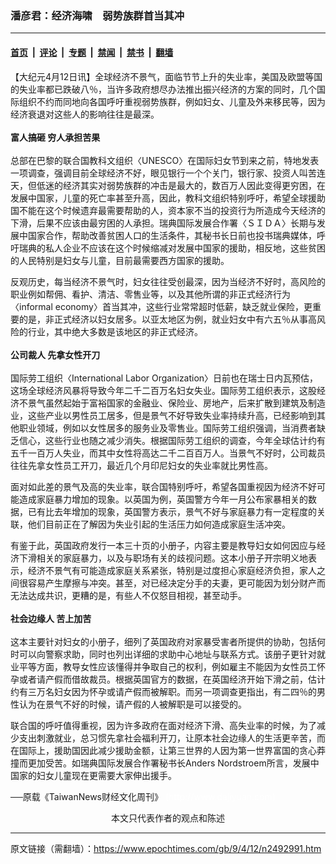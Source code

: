 ### 潘彦君：经济海啸　弱势族群首当其冲

---

#### [首页](../../../..?n2492991) &nbsp;|&nbsp; [评论](../../../../../epoch-comment?n2492991) &nbsp;|&nbsp; [专题](../../../../../epoch-special?n2492991) &nbsp;|&nbsp; [禁闻](../../../../../epoch-news?n2492991) &nbsp;|&nbsp; [禁书](../../../../../books?n2492991) &nbsp;|&nbsp; [翻墙](https://github.com/gfw-breaker/nogfw/blob/master/README.md?n2492991)


<div class="post_content" id="artbody" itemprop="articleBody">
 <!-- article content begin -->
 <p>
  【大纪元4月12日讯】全球经济不景气，面临节节上升的失业率，美国及欧盟等国的失业率都已跌破八％，当许多政府想尽办法推出振兴经济的方案的同时，几个国际组织不约而同地向各国呼吁重视弱势族群，例如妇女、儿童及外来移民等，因为经济衰退对这些人的影响往往是最深。
  <br/>
  <b>
   <br/>
   富人搞砸 穷人承担苦果
   <br/>
  </b>
  <br/>
  总部在巴黎的联合国教科文组织〈UNESCO〉在国际妇女节到来之前，特地发表一项调查，强调目前全球经济不好，眼见银行一个个关门，银行家、投资人叫苦连天，但低迷的经济其实对弱势族群的冲击是最大的，数百万人因此变得更穷困，在发展中国家，儿童的死亡率甚至升高，因此，教科文组织特别呼吁，希望全球援助国不能在这个时候遗弃最需要帮助的人，资本家不当的投资行为所造成今天经济的下滑，后果不应该由最穷困的人承担。瑞典国际发展合作署〈ＳＩＤＡ〉长期与发展中国家合作，帮助改善贫困人口的生活条件，其秘书长日前也投书瑞典媒体，呼吁瑞典的私人企业不应该在这个时候缩减对发展中国家的援助，相反地，这些贫困的人民特别是妇女与儿童，目前最需要西方国家的援助。
 </p>
 <p>
  反观历史，每当经济不景气时，妇女往往受创最深，因为当经济不好时，高风险的职业例如帮佣、看护、清洁、零售业等，以及其他所谓的非正式经济行为〈informal economy〉首当其冲，这些行业常常超时低薪，缺乏就业保险，更重要的是，非正式经济以妇女居多。以亚太地区为例，就业妇女中有六五％从事高风险的行业，其中绝大多数是该地区的非正式经济。
  <br/>
  <b>
   <br/>
   公司裁人 先拿女性开刀
   <br/>
  </b>
  <br/>
  国际劳工组织〈International Labor Organization〉日前也在瑞士日内瓦预估，这场全球经济风暴将导致今年二千二百万名妇女失业。国际劳工组织表示，这股经济不景气虽然起始于富裕国家的金融业、保险业、房地产，后来扩散到建筑及制造业，这些产业以男性员工居多，但是景气不好导致失业率持续升高，已经影响到其他职业领域，例如以女性居多的服务业及零售业。国际劳工组织强调，当消费者缺乏信心，这些行业也随之减少消失。根据国际劳工组织的调查，今年全球估计约有五千一百万人失业，而其中女性将高达二千二百百万人。当景气不好时，公司裁员往往先拿女性员工开刀，最近几个月印尼妇女的失业率就比男性高。
 </p>
 <p>
  面对如此差的景气及高的失业率，联合国特别呼吁，希望各国重视因为经济不好可能造成家庭暴力增加的现象。以英国为例，英国警方今年一月公布家暴相关的数据，已有比去年增加的现象，英国警方表示，景气不好与家庭暴力有一定程度的关联，他们目前正在了解因为失业引起的生活压力如何造成家庭生活冲突。
 </p>
 <p>
  有鉴于此，英国政府发行一本三十页的小册子，内容主要是教导妇女如何因应与经济下滑相关的家庭暴力，以及与职场有关的歧视问题。这本小册子开宗明义地表示，经济不景气有可能造成家庭关系紧张，特别是过度担心家庭经济负担，家人之间很容易产生摩擦与冲突。甚至，对已经决定分手的夫妻，更可能因为划分财产而无法达成共识，更糟的是，有些人不仅怒目相视，甚至动手。
  <br/>
  <b>
   <br/>
   社会边缘人 苦上加苦
   <br/>
  </b>
  <br/>
  这本主要针对妇女的小册子，细列了英国政府对家暴受害者所提供的协助，包括何时可以向警察求助，同时也列出详细的求助中心地址与联系方式。该册子更针对就业平等方面，教导女性应该懂得并争取自己的权利，例如雇主不能因为女性员工怀孕或者请产假而借故裁员。根据英国官方的数据，在英国经济开始下滑之前，估计约有三万名妇女因为怀孕或请产假而被解职。而另一项调查更指出，有二四％的男性认为在景气不好的时候，请产假的人被解职是可以接受的。
 </p>
 <p>
  联合国的呼吁值得重视，因为许多政府在面对经济下滑、高失业率的时候，为了减少支出刺激就业，总习惯先拿社会福利开刀，让原本社会边缘人的生活更辛苦，而在国际上，援助国因此减少援助金额，让第三世界的人因为第一世界富国的贪心莽撞而更加受苦。如瑞典国际发展合作署秘书长Anders Nordstroem所言，发展中国家的妇女儿童现在更需要大家伸出援手。
 </p>
 <p>
  ──原载《TaiwanNews财经文化周刊》
  <font color="#ffffff">
   (http://www.dajiyuan.com)
  </font>
  <br/>
  <center>
   <font class="GY13">
    本文只代表作者的观点和陈述
   </font>
  </center>
 </p>
 <!-- article content end -->
 <div id="below_article_ad">
 </div>
</div>


---

原文链接（需翻墙）：https://www.epochtimes.com/gb/9/4/12/n2492991.htm